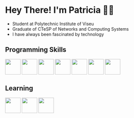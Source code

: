 # Hey There! I'm Patricia 👋🏻

- Student at Polytechnic Institute of Viseu
- Graduate of CTeSP of Networks and Computing Systems
- I have always been fascinated by technology

## Programming Skills
<img width="50" height="50" src="https://cdn.jsdelivr.net/gh/devicons/devicon@latest/icons/html5/html5-original-wordmark.svg"/> <img width="50" height="50" src="https://cdn.jsdelivr.net/gh/devicons/devicon@latest/icons/css3/css3-original.svg" /> <img width="50" height="50" src="https://cdn.jsdelivr.net/gh/devicons/devicon@latest/icons/csharp/csharp-original.svg" /> <img width="50" height="50" src="https://cdn.jsdelivr.net/gh/devicons/devicon@latest/icons/php/php-original.svg" /> <img width="50" height="50" src="https://cdn.jsdelivr.net/gh/devicons/devicon@latest/icons/cplusplus/cplusplus-original.svg" /> <img width="50" height="50" src="https://cdn.jsdelivr.net/gh/devicons/devicon@latest/icons/mysql/mysql-original-wordmark.svg" /> <img width="50" height="50" src="https://cdn.jsdelivr.net/gh/devicons/devicon@latest/icons/c/c-original-wordmark.svg" />
          

## Learning
<img width="50" height="50" src="https://cdn.jsdelivr.net/gh/devicons/devicon@latest/icons/javascript/javascript-original.svg" /> <img width="50" height="50" src="https://cdn.jsdelivr.net/gh/devicons/devicon@latest/icons/python/python-original.svg" /> <img width="50" height="50" src="https://cdn.jsdelivr.net/gh/devicons/devicon@latest/icons/react/react-original.svg" />
          

          
